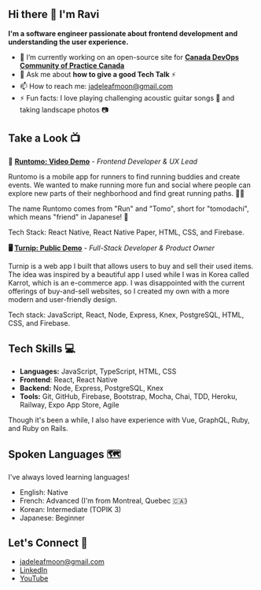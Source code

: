 ## Hi there 👋 I'm Ravi

**I'm a software engineer passionate about frontend development and understanding the user experience.**


- 🔭 I’m currently working on an open-source site for [**Canada DevOps Community of Practice Canada**](https://www.linkedin.com/company/canada-devops-community-of-practice/posts/?feedView=all)
- 💬 Ask me about **how to give a good Tech Talk** ⚡
- 📫 How to reach me: jadeleafmoon@gmail.com
- ⚡ Fun facts: I love playing challenging acoustic guitar songs 🎸 and taking landscape photos 📷

## Take a Look 📺

📱 **[Runtomo: Video Demo](https://youtu.be/ijyDfnP7na8)** - _Frontend Developer & UX Lead_

Runtomo is a mobile app for runners to find running buddies and create events. We wanted to make running more fun and social where people can explore new parts of their neghborhood and find great running paths. 🏃‍♀️

The name Runtomo comes from "Run" and "Tomo", short for "tomodachi", which means "friend" in Japanese! 🏃

Tech Stack: React Native, React Native Paper, HTML, CSS, and Firebase.

**🖥️ [Turnip: Public Demo](https://www.youtube.com/live/jLNM3GcS53U?feature=share&t=975)** - _Full-Stack Developer & Product Owner_

Turnip is a web app I built that allows users to buy and sell their used items. The idea was inspired by a beautiful app I used while I was in Korea called Karrot, which is an e-commerce app. I was disappointed with the current offerings of buy-and-sell websites, so I created my own with a more modern and user-friendly design.

Tech stack: JavaScript, React, Node, Express, Knex, PostgreSQL, HTML, CSS, and Firebase.

## Tech Skills 💻

- **Languages:** JavaScript, TypeScript, HTML, CSS
- **Frontend**: React, React Native
- **Backend:** Node, Express, PostgreSQL, Knex
- **Tools:** Git, GitHub, Firebase, Bootstrap, Mocha, Chai, TDD, Heroku, Railway, Expo App Store, Agile

Though it's been a while, I also have experience with Vue, GraphQL, Ruby, and Ruby on Rails.

## Spoken Languages 🗺️

I've always loved learning languages! 
- English: Native
- French: Advanced (I'm from Montreal, Quebec 🇨🇦)
- Korean: Intermediate (TOPIK 3)
- Japanese: Beginner

## Let's Connect 👋
- jadeleafmoon@gmail.com
- [LinkedIn](linkedin.com/in/ravikalsi/)
- [YouTube](https://www.youtube.com/watch?v=ijyDfnP7na8) 
